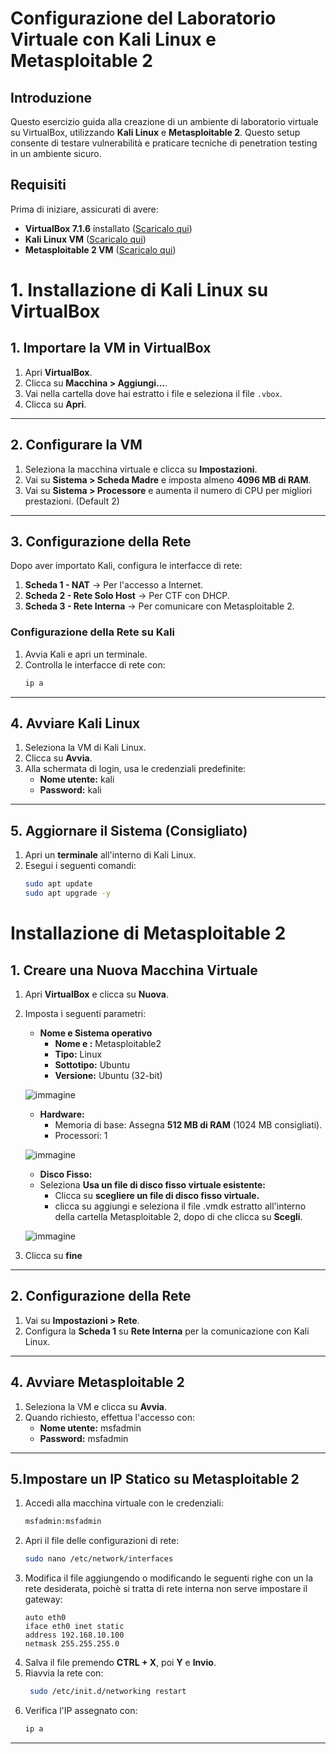 # Configurazione del Laboratorio Virtuale con Kali Linux e Metasploitable 2

## Introduzione
Questo esercizio guida alla creazione di un ambiente di laboratorio virtuale su VirtualBox, utilizzando **Kali Linux** e **Metasploitable 2**. Questo setup consente di testare vulnerabilità e praticare tecniche di penetration testing in un ambiente sicuro.

## Requisiti
Prima di iniziare, assicurati di avere:

- **VirtualBox 7.1.6** installato ([Scaricalo qui](https://www.virtualbox.org/))
- **Kali Linux VM** ([Scaricalo qui](https://www.kali.org/get-kali/#kali-virtual-machines))
- **Metasploitable 2 VM** ([Scaricalo qui](https://sourceforge.net/projects/metasploitable/))

# **1. Installazione di Kali Linux su VirtualBox**

## 1. Importare la VM in VirtualBox

1. Apri **VirtualBox**.
2. Clicca su **Macchina > Aggiungi...**.
3. Vai nella cartella dove hai estratto i file e seleziona il file `.vbox`.
4. Clicca su **Apri**.

---

## 2. Configurare la VM

1. Seleziona la macchina virtuale e clicca su **Impostazioni**.
2. Vai su **Sistema > Scheda Madre** e imposta almeno **4096 MB di RAM**.
3. Vai su **Sistema > Processore** e aumenta il numero di CPU per migliori prestazioni. (Default 2)

---

## 3. Configurazione della Rete

Dopo aver importato Kali, configura le interfacce di rete:

1. **Scheda 1 - NAT** → Per l'accesso a Internet.
2. **Scheda 2 - Rete Solo Host** → Per CTF con DHCP.
3. **Scheda 3 - Rete Interna** → Per comunicare con Metasploitable 2.

### Configurazione della Rete su Kali
1. Avvia Kali e apri un terminale.
2. Controlla le interfacce di rete con:
   ```bash
   ip a
   ```
---

## 4. Avviare Kali Linux

1. Seleziona la VM di Kali Linux.
2. Clicca su **Avvia**.
3. Alla schermata di login, usa le credenziali predefinite:
   - **Nome utente:** kali
   - **Password:** kali

---

## 5. Aggiornare il Sistema (Consigliato)

1. Apri un **terminale** all'interno di Kali Linux.
2. Esegui i seguenti comandi:
   ```bash
   sudo apt update
   sudo apt upgrade -y
   ```

# Installazione di Metasploitable 2 

## 1. Creare una Nuova Macchina Virtuale

1. Apri **VirtualBox** e clicca su **Nuova**.
2. Imposta i seguenti parametri:
   - **Nome e Sistema operativo**
      - **Nome e :** Metasploitable2
      - **Tipo:** Linux
      - **Sottotipo:** Ubuntu
      - **Versione:** Ubuntu (32-bit)
        
   ![immagine](https://github.com/user-attachments/assets/20a37d9f-c8aa-4920-9413-1e0ab8d76d9e)

   - **Hardware:**
      - Memoria di base: Assegna **512 MB di RAM** (1024 MB consigliati).
      - Processori: 1
    
   ![immagine](https://github.com/user-attachments/assets/42c35f39-1242-49fb-93ec-c3376018c031)

   - **Disco Fisso:**
   - Seleziona **Usa un file di disco fisso virtuale esistente:**
      - Clicca su **scegliere un file di disco fisso virtuale.**
      - clicca su aggiungi e seleziona il file .vmdk estratto all'interno della cartella Metasploitable 2, dopo di che clicca su **Scegli**.
        
   ![immagine](https://github.com/user-attachments/assets/5a9daa89-cf78-41f8-9cdb-a28b83a98aaf)

3. Clicca su **fine**

---

## 2. Configurazione della Rete

1. Vai su **Impostazioni > Rete**.
2. Configura la **Scheda 1** su **Rete Interna** per la comunicazione con Kali Linux.

---

## 4. Avviare Metasploitable 2

1. Seleziona la VM e clicca su **Avvia**.
2. Quando richiesto, effettua l'accesso con:
   - **Nome utente:** msfadmin
   - **Password:** msfadmin

---

## 5.Impostare un IP Statico su Metasploitable 2

1. Accedi alla macchina virtuale con le credenziali:
   ```bash
   msfadmin:msfadmin
   ```
2. Apri il file delle configurazioni di rete:
   ```bash
   sudo nano /etc/network/interfaces
   ```
3. Modifica il file aggiungendo o modificando le seguenti righe con un la rete desiderata, poichè si tratta di rete interna non serve impostare il gateway:
   ```plaintext
   auto eth0
   iface eth0 inet static
   address 192.168.10.100
   netmask 255.255.255.0
   ```
4. Salva il file premendo **CTRL + X**, poi **Y** e **Invio**.
5. Riavvia la rete con:
   ```bash
    sudo /etc/init.d/networking restart
   ```
6. Verifica l'IP assegnato con:
   ```bash
   ip a
   ```

---



   
